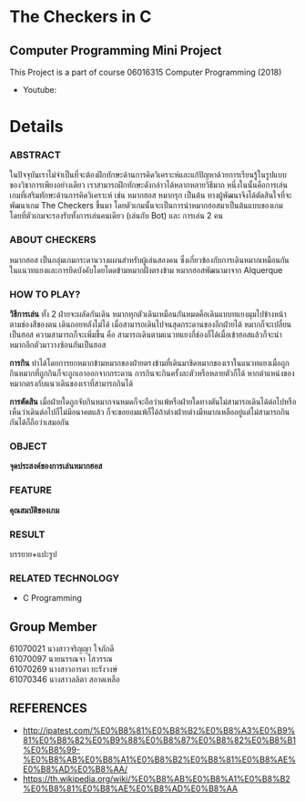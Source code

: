 # The Checkers in C
## Computer Programming Mini Project
This Project is a part of course 06016315 Computer Programming (2018)
 * Youtube: 

# Details
### ABSTRACT
ในปัจจุบันเราไม่จำเป็นที่จะต้องฝึกทักษะด้านการคิดวิเคราะห์และแก้ปัญหาด้วยการเรียนรู้ในรูปแบบของวิชาการเพียงอย่างเดียว เราสามารถฝึกทักษะดังกล่าวได้หลากหลายวิธีมาก หนึ่งในนั้นคือการเล่นเกมที่เสริมทักษะด้านการคิดวิเคราะห์ เช่น หมากฮอส หมากรุก เป็นต้น
ทางผู้พัฒนาจึงได้ตัดสินใจที่จะพัฒนาเกม The Checkers ขึ้นมา โดยตัวเกมนั้นจะเป็นการนำหมากฮอสมาเป็นต้นแบบของเกม โดยที่ตัวเกมจะรองรับทั้งการเล่นคนเดียว (เล่นกับ Bot) และ การเล่น 2 คน
### ABOUT CHECKERS
หมากฮอส เป็นกลุ่มเกมกระดานวางแผนสำหรับผู้เล่นสองคน ซึ่งเกี่ยวข้องกับการเดินหมากเหมือนกันในแนวทแยงและการยึดบังคับโดยโดดข้ามหมากฝั่งตรงข้าม หมากฮอสพัฒนามาจาก Alquerque
### HOW TO PLAY?
__วิธีการเล่น__ ทั้ง 2 ฝ่ายจะผลัดกันเดิน หมากทุกตัวเดินเหมือนกันหมดคือเดินแบบทแยงมุมไปข้างหน้าตามช่องสีของตน เดินถอยหลังไม่ได้ เมื่อสามารถเดินไปจนสุดกระดานของอีกฝ่ายได้ หมากก็จะเปลี่ยนเป็นฮอส ความสามารถก็จะเพิ่มขึ้น คือ สามารถเดินตามแนวทแยงกี่ช่องก็ได้เมื่อเข้าฮอสแล้วก็จะนำหมากอีกตัวมาวางซ้อนกันเป็นฮอส

__การกิน__ ทำได้โดยการยกหมากข้ามหมากของฝ่ายตรงข้ามที่เดินมาชิดหมากของเราในแนวทแยงเมื่อถูกกินหมากที่ถูกกินก็จะถูกเอาออกจากกระดาน การกินจะกินครั้งละตัวหรือหลายตัวก็ได้ หากตำแหน่งของหมากตรงกับแนวเดินของเราที่สามารถกินได้

__การตัดสิน__ เมื่อฝ่ายใดถูกจับกินหมากจนหมดก็จะถือว่าแพ้หรือฝ่ายใดทางตันไม่สามารถเดินได้ต่อไปหรือเห็นว่าเดินต่อไปก็ไม่มีอนาคตแล้ว ก็จะขอยอมแพ้ก็ได้ถ้าต่างฝ่ายต่างมีหมากเหลืออยู่แต่ไม่สามารถกินกันได้ก็ถือว่าเสมอกัน
### OBJECT
__จุดประสงค์ของการเล่นหมากฮอส__ 
### FEATURE
__คุณสมบัติของเกม__ 
### RESULT
บรรยาย+แปะรูป
### RELATED TECHNOLOGY
* C Programming
## Group Member
61070021 นางสาวจริญญา ใจภักดี<br/>
61070097 นายนรรณจา โสวรรณ<br/>
61070269 นางสาวอารดา ยะรังวงษ์<br/>
61070346 นางสาวลลิตา สอาดเหลือ<br/>
## REFERENCES
* http://ipatest.com/%E0%B8%81%E0%B8%B2%E0%B8%A3%E0%B9%81%E0%B8%82%E0%B9%88%E0%B8%87%E0%B8%82%E0%B8%B1%E0%B8%99-%E0%B8%AB%E0%B8%A1%E0%B8%B2%E0%B8%81%E0%B8%AE%E0%B8%AD%E0%B8%AA/
* https://th.wikipedia.org/wiki/%E0%B8%AB%E0%B8%A1%E0%B8%B2%E0%B8%81%E0%B8%AE%E0%B8%AD%E0%B8%AA
